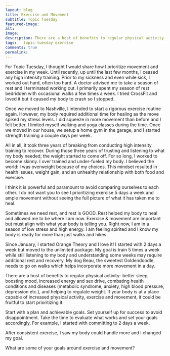```yaml
---
layout: blog
title: Exercise and Movement
subtitle: Topic Tuesday
featured-image:
alt:
image:
description: There are a host of benefits to regular physical activity- better sleep, boosting mood, increased energy and sex drive, combating health conditions and diseases (metabolic syndrome, anxiety, high blood pressure, depression etc.), and helping to regulate weight.
tags:   topic-tuesday exercise
comments: true
permalink:
---
```

For Topic Tuesday, I thought I would share how I prioritize movement and exercise in my week.
Until recently, up until the last few months, I ceased any high intensity training. Prior to my sickness and even while sick, I worked out hard, often too hard. A doctor advised me to take a season of rest and I terminated working out. I primarily spent my season of rest bedridden with occasional walks a few times a week. I tried CrossFit and loved it but it caused my body to crash so I stopped.

Once we moved to Nashville, I intended to start a rigorous exercise routine again. However, my body required additional time for healing as the move spiked my stress levels. I did squeeze in more movement than before and I felt better. I limited myself walking and yoga classes during the time. Once we moved in our house, we setup a home gym in the garage, and I started strength training a couple days per week.

All in all, it took three years of breaking from conducting high intensity training to recover. During those three years of trusting and listening to what my body needed, the weight started to come off. For so long, I worked to become skinny. I over trained and under-fueled my body. I believed the world: I was overweight because of my choices. This mindset resulted in health issues, weight gain, and an unhealthy relationship with both food and exercise.

I think it is powerful and paramount to avoid comparing ourselves to each other. I do not want you to see I prioritizing exercise 5 days a week and ample movement without seeing the full picture of what it has taken me to heal.

Sometimes we need rest, and rest is GOOD. Rest helped my body to heal and allowed me to be where I am now. Exercise & movement are important but must align with what your body is telling you. Right now, I am in a season of low stress and high energy. I am feeling spirited and I know my body is ready for more than just walks and hikes.

Since January, I started Orange Theory and I love it! I started with 2 days a week but moved to the unlimited package. My goal is train 5 times a week while still listening to my body and understanding some weeks may require additional rest and recovery. My dog Beau, the sweetest Goldendoodle, needs to go on walks which helps incorporate more movement in a day.

There are a host of benefits to regular physical activity- better sleep, boosting mood, increased energy and sex drive, combating health conditions and diseases (metabolic syndrome, anxiety, high blood pressure, depression etc.), and helping to regulate weight. If your body is at a place capable of increased physical activity, exercise and movement, it could be fruitful to start prioritizing it.

Start with a plan and achievable goals. Set yourself up for success to avoid disappointment. Take the time to evaluate what works and set your goals accordingly. For example, I started with committing to 2 days a week.

After consistent exercise, I saw my body could handle more and I changed my goal.

What are some of your goals around exercise and movement?
